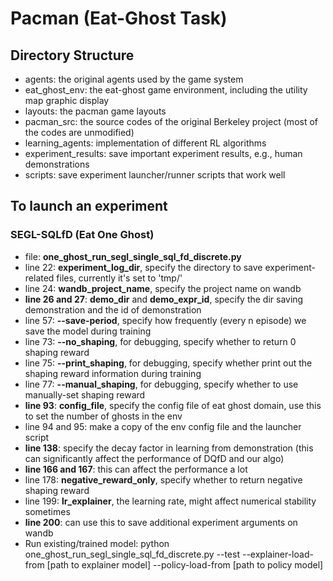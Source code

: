 # Pacman (Eat-Ghost Task)

## Directory Structure
- agents: the original agents used by the game system
- eat\_ghost\_env: the eat-ghost game environment, including the utility map graphic display
- layouts: the pacman game layouts
- pacman\_src: the source codes of the original Berkeley project (most of the codes are unmodified)
- learning\_agents: implementation of different RL algorithms
- experiment\_results: save important experiment results, e.g., human demonstrations
- scripts: save experiment launcher/runner scripts that work well


## To launch an experiment

### SEGL-SQLfD (Eat One Ghost)
- file: **one\_ghost\_run\_segl\_single\_sql\_fd\_discrete.py**
- line 22: **experiment\_log\_dir**, specify the directory to save experiment-related files, currently it's set to \'tmp/\'
- line 24: **wandb\_project\_name**, specify the project name on wandb
- **line 26 and 27**: **demo\_dir** and **demo_expr_id**, specify the dir saving demonstration and the id of demonstration
- line 57: **--save-period**, specify how frequently (every n episode) we save the model during training
- line 73: **--no\_shaping**, for debugging, specify whether to return 0 shaping reward
- line 75: **--print\_shaping**, for debugging, specify whether print out the shaping reward information during training
- line 77: **--manual\_shaping**, for debugging, specify whether to use manually-set shaping reward
- **line 93**: **config\_file**, specify the config file of eat ghost domain, use this to set the number of ghosts in the env
- line 94 and 95: make a copy of the env config file and the launcher script
- **line 138**: specify the decay factor in learning from demonstration (this can significantly affect the performance of DQfD and our algo)
- **line 166 and 167**: this can affect the performance a lot
- line 178: **negative\_reward\_only**, specify whether to return negative shaping reward
- line 199: **lr_explainer**, the learning rate, might affect numerical stability sometimes 
- **line 200**: can use this to save additional experiment arguments on wandb
- Run existing/trained model: python one\_ghost\_run\_segl\_single\_sql\_fd\_discrete.py --test --explainer-load-from \[path to explainer model\] --policy-load-from \[path to policy model\] 



